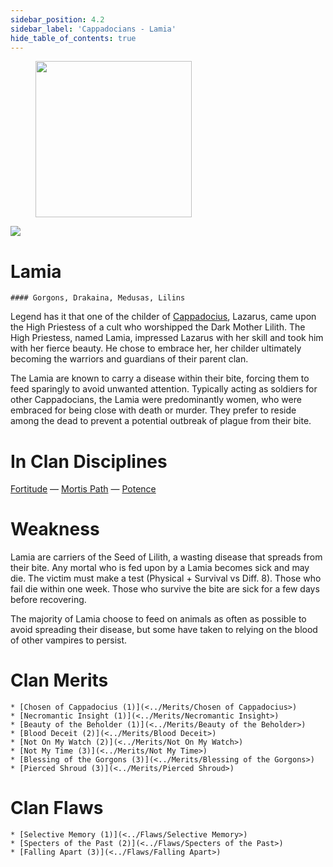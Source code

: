 ```yaml
---
sidebar_position: 4.2
sidebar_label: 'Cappadocians - Lamia'
hide_table_of_contents: true
---
```

<figure className="float-right-img">
  <img src="/img/priestess.png" width='250px' />
  <figcaption style={{ fontSize: '0.85em', color: '#666', textAlign: 'center' }}>

  </figcaption>
</figure>

<img src="/img/clanlogos/lamia.png" className="icon-img" />

# Lamia
    #### Gorgons, Drakaina, Medusas, Lilins

Legend has it that one of the childer of [Cappadocius](./Cappadocian), Lazarus, came upon the High Priestess of a cult who worshipped the Dark Mother Lilith. The High Priestess, named Lamia, impressed Lazarus with her skill and took him with her fierce beauty. He chose to embrace her, her childer ultimately becoming the warriors and guardians of their parent clan.

The Lamia are known to carry a disease within their bite, forcing them to feed sparingly to avoid unwanted attention. Typically acting as soldiers for other Cappadocians, the Lamia were predominantly women, who were embraced for being close with death or murder. They prefer to reside among the dead to prevent a potential outbreak of plague from their bite.

# In Clan Disciplines

[Fortitude](../Disciplines/Fortitude) — [Mortis Path](<../Disciplines/Mortis Path>) — [Potence](<../Disciplines/Potence>)

# Weakness

Lamia are carriers of the Seed of Lilith, a wasting disease that spreads from their bite. Any mortal who is fed upon by a Lamia becomes sick and may die. The victim must make a test (Physical + Survival vs Diff. 8). Those who fail die within one week. Those who survive the bite are sick for a few days before recovering.

The majority of Lamia choose to feed on animals as often as possible to avoid spreading their disease, but some have taken to relying on the blood of other vampires to persist.

# Clan Merits

    * [Chosen of Cappadocius (1)](<../Merits/Chosen of Cappadocius>)
    * [Necromantic Insight (1)](<../Merits/Necromantic Insight>)
    * [Beauty of the Beholder (1)](<../Merits/Beauty of the Beholder>)
    * [Blood Deceit (2)](<../Merits/Blood Deceit>)
    * [Not On My Watch (2)](<../Merits/Not On My Watch>)
    * [Not My Time (3)](<../Merits/Not My Time>)
    * [Blessing of the Gorgons (3)](<../Merits/Blessing of the Gorgons>)
    * [Pierced Shroud (3)](<../Merits/Pierced Shroud>)


# Clan Flaws

    * [Selective Memory (1)](<../Flaws/Selective Memory>)
    * [Specters of the Past (2)](<../Flaws/Specters of the Past>)
    * [Falling Apart (3)](<../Flaws/Falling Apart>)
